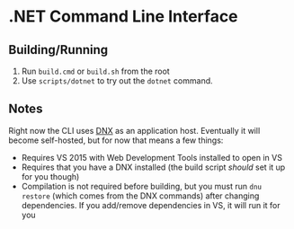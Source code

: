# .NET Command Line Interface

## Building/Running

1. Run `build.cmd` or `build.sh` from the root
2. Use `scripts/dotnet` to try out the `dotnet` command.

## Notes

Right now the CLI uses [DNX](https://github.com/aspnet/dnx) as an application host. Eventually it will become self-hosted, but for now that means a few things:

* Requires VS 2015 with Web Development Tools installed to open in VS
* Requires that you have a DNX installed (the build script _should_ set it up for you though)
* Compilation is not required before building, but you must run `dnu restore` (which comes from the DNX commands) after changing dependencies. If you add/remove dependencies in VS, it will run it for you
